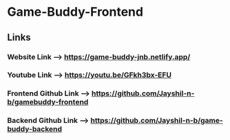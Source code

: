 # Game-Buddy-Frontend

## Links

### Website Link --> https://game-buddy-jnb.netlify.app/
### Youtube Link --> https://youtu.be/GFkh3bx-EFU
### Frontend Github Link --> https://github.com/Jayshil-n-b/gamebuddy-frontend
### Backend Github Link --> https://github.com/Jayshil-n-b/game-buddy-backend
